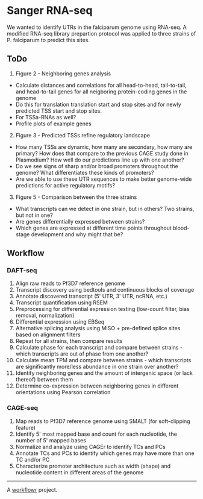 # Sanger RNA-seq

We wanted to identify UTRs in the falciparum genome using RNA-seq. A modified RNA-seq library prepartion protocol was applied to three strains of P. falciparum to predict this sites.

## ToDo

1. Figure 2 - Neighboring genes analysis
  - Calculate distances and correlations for all head-to-head, tail-to-tail, and head-to-tail genes for all neigboring protein-coding genes in the genome
  - Do this for translation translation start and stop sites and for newly predicted TSS start and stop sites.
  - For TSSa-RNAs as well?
  - Profile plots of example genes

2. Figure 3 - Predicted TSSs refine regulatory landscape
  - How many TSSs are dynamic, how many are secondary, how many are primary? How does that compare to the previous CAGE study done in Plasmodium? How well do our predictions line up with one another?
  - Do we see signs of sharp and/or broad promoters throughout the genome? What differentiates these kinds of promoters?
  - Are we able to use these UTR sequences to make better genome-wide predictions for active regulatory motifs?
  
3. Figure 5 - Comparison between the three strains
  - What transcripts can we detect in one strain, but in others? Two strains, but not in one? 
  - Are genes differentially expressed between strains?
  - Which genes are expressed at different time points throughout blood-stage development and why might that be?
  
## Workflow

### DAFT-seq

1. Align raw reads to Pf3D7 reference genome
2. Transcript discovery using bedtools and continuous blocks of coverage
3. Annotate discovered transcript (5' UTR, 3' UTR, ncRNA, etc.)
4. Transcript quantification using RSEM
5. Preprocessing for differential expression testing (low-count filter, bias removal, normalization)
6. Differential expression using EBSeq
7. Alternative splicing analysis using MISO + pre-defined splice sites based on alignment filters
8. Repeat for all strains, then compare results
9. Calculate phase for each transcript and compare between strains - which transcripts are out of phase from one another?
10. Calculate mean TPM and compare between strains - which transcripts are significantly more/less abundance in one strain over another?
11. Identify neighboring genes and the amount of intergenic space (or lack thereof) between them
12. Determine co-expression between neighboring genes in different orientations using Pearson correlation

### CAGE-seq

1. Map reads to Pf3D7 reference genome using SMALT (for soft-clipping feature)
2. Identify 5' most mapped base and count for each nucleotide, the number of 5' mapped bases
3. Normalize and analyze using CAGEr to identify TCs and PCs
4. Annotate TCs and PCs to identify which genes may have more than one TC and/or PC
5. Characterize promoter architecture such as width (shape) and nucleotide content in different areas of the genome

---

A [workflowr][] project.

[workflowr]: https://github.com/jdblischak/workflowr
